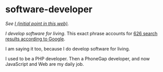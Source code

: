 # software-developer

_See [I (initial point in this web)](https://github.com/irnc/i)._

_I develop software for living_. This exact phrase accounts for [626 search results according to Google](https://www.google.com/search?q=%22I%20develop%20software%20for%20living%22).

I am saying it too, because I do develop software for living.

I used to be a PHP developer. Then a PhoneGap developer, and now JavaScript and Web are my daily job.
